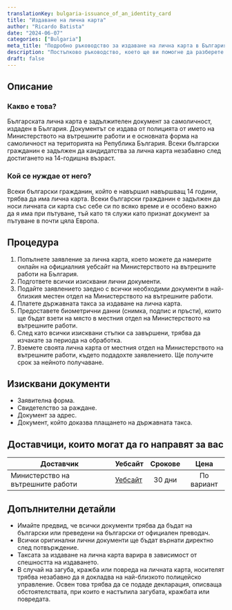 ```yaml
---
translationKey: bulgaria-issuance_of_an_identity_card
title: "Издаване на лична карта"
author: "Ricardo Batista"
date: "2024-06-07"
categories: ["Bulgaria"]
meta_title: "Подробно ръководство за издаване на лична карта в България"
description: "Постъпково ръководство, което ще ви помогне да разберете процеса на получаване на лична карта в България."
draft: false
---
```


## Описание
### Какво е това?
Българската лична карта е задължителен документ за самоличност, издаден в България. Документът се издава от полицията от името на Министерството на вътрешните работи и е основната форма на самоличност на територията на Република България. Всеки български гражданин е задължен да кандидатства за лична карта незабавно след достигането на 14-годишна възраст.

### Кой се нуждае от него?
Всеки български гражданин, който е навършил навършващ 14 години, трябва да има лична карта. Всеки български гражданин е задължен да носи личната си карта със себе си по всяко време и е особено важно да я има при пътуване, тъй като тя служи като признат документ за пътуване в почти цяла Европа.

## Процедура
1. Попълнете заявление за лична карта, което можете да намерите онлайн на официалния уебсайт на Министерството на вътрешните работи на България.
2. Подгответе всички изисквани лични документи.
3. Подайте заявлението заедно с всички необходими документи в най-близкия местен отдел на Министерството на вътрешните работи.
4. Платете държавната такса за издаване на лична карта.
5. Предоставете биометрични данни (снимка, подпис и пръсти), които ще бъдат взети на място в местния отдел на Министерството на вътрешните работи.
6. След като всички изисквани стъпки са завършени, трябва да изчакате за периода на обработка.
7. Вземете своята лична карта от местния отдел на Министерството на вътрешните работи, където подадохте заявлението. Ще получите срок за нейното получаване.

## Изисквани документи
- Заявителна форма.
- Свидетелство за раждане.
- Документ за адрес.
- Документ, който доказва плащането на държавната такса.

## Доставчици, които могат да го направят за вас

| Доставчик            | Уебсайт                                    | Срокове     | Цена   |
| --------------------- | ------------------------------------------ | :---------: | :----: |
| Министерство на вътрешните работи | [Уебсайт](http://www.mvr.bg/en)        | 30 дни      | По вариант |

## Допълнителни детайли
- Имайте предвид, че всички документи трябва да бъдат на български или преведени на български от официален преводач.
- Всички оригинални лични документи ще бъдат върнати директно след потвърждение.
- Таксата за издаване на лична карта варира в зависимост от спешността на издаването.
- В случай на загуба, кражба или повреда на личната карта, носителят трябва незабавно да я докладва на най-близкото полицейско управление. Освен това трябва да се подаде декларация, описваща обстоятелствата, при които е настъпила загубата, кражбата или повредата.